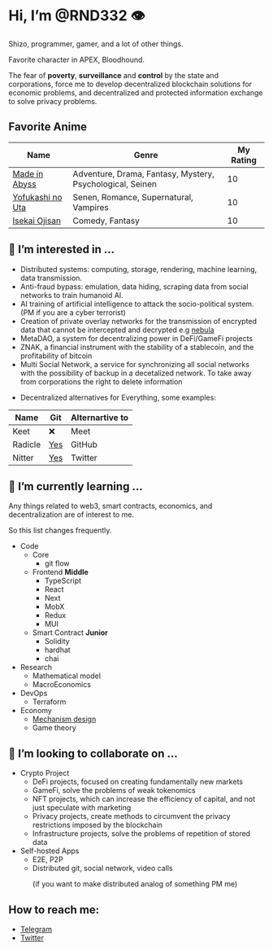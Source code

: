 # Hi, I’m @RND332 👁
<p>Shizo, programmer, gamer, and a lot of other things.</p>
<p>Favorite character in APEX, Bloodhound.</p>

The fear of **poverty**, **surveillance** and **control** by the state and corporations, force me to develop decentralized blockchain solutions for economic problems, and decentralized and protected information exchange to solve privacy problems.

## Favorite Anime
| Name | Genre | My Rating |
| --- | --- | --- |
| [Made in Abyss](https://shikimori.one/animes/41084-made-in-abyss-retsujitsu-no-ougonkyou) | Adventure, Drama, Fantasy, Mystery, Psychological, Seinen | 10 |
| [Yofukashi no Uta](https://shikimori.one/animes/50346-yofukashi-no-uta) | Senen, Romance, Supernatural, Vampires | 10 |
| [Isekai Ojisan](https://shikimori.one/animes/49220-isekai-ojisan) | Comedy, Fantasy | 10 |

## 👀 I’m interested in ...
 - Distributed systems: computing, storage, rendering, machine learning, data transmission. 
 - Anti-fraud bypass: emulation, data hiding, scraping data from social networks to train humanoid AI. 
 - AI training of artificial intelligence to attack the socio-political system. (PM if you are a cyber terrorist)
 - Creation of private overlay networks for the transmission of encrypted data that cannot be intercepted and decrypted e.g [nebula](https://github.com/slackhq/nebula) 
 - MetaDAO, a system for decentralizing power in DeFi/GameFi projects
 - ZNAK, a financial instrument with the stability of a stablecoin, and the profitability of bitcoin
 - Multi Social Network, a service for synchronizing all social networks with the possibility of backup in a decetalized network. To take away from corporations the right to delete information
 - <p>Decentralized alternatives for Everything, some examples:</p>
| Name | Git | Alternartive to |
| --- | --- | --- |
| Keet | ❌ | Meet |
| Radicle | [Yes](https://github.com/radicle-dev/radicle-cli) | GitHub |
| Nitter | [Yes](https://github.com/zedeus/nitter) | Twitter |


## 🌱 I’m currently learning ...
<p>Any things related to web3, smart contracts, economics, and decentralization are of interest to me.</p>
<p>So this list changes frequently.</p>

- Code
  - Core
    - git flow
  - Frontend **Middle**
    - TypeScript
    - React
    - Next
    - MobX
    - Redux
    - MUI
  - Smart Contract **Junior**
    - Solidity 
    - hardhat
    - chai
- Research
  - Mathematical model
  - MacroEconomics
- DevOps
  - Terraform
- Economy
  - [Mechanism design](https://en.wikipedia.org/wiki/Mechanism_design)
  - Game theory
## 💞️ I’m looking to collaborate on ...
   - Crypto Project
     - DeFi projects, focused on creating fundamentally new markets
     - GameFi, solve the problems of weak tokenomics
     - NFT projects, which can increase the efficiency of capital, and not just speculate with marketing
     - Privacy projects, create methods to circumvent the privacy restrictions imposed by the blockchain
     - Infrastructure projects, solve the problems of repetition of stored data
   - Self-hosted Apps
     - E2E, P2P
     - Distributed git, social network, video calls <p>(if you want to make distributed analog of something PM me)</p>

 ## How to reach me:
  - [Telegram](https://t.me/rnd332)
  - [Twitter](https://twitter.com/RND1707)
